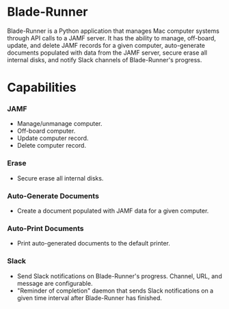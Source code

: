 Blade-Runner
===========

Blade-Runner is a Python application that manages Mac computer systems through
API calls to a JAMF server. It has the ability to manage, off-board, update, and delete
JAMF records for a given computer, auto-generate documents populated
with data from the JAMF server, secure erase all internal disks, and notify Slack
channels of Blade-Runner's progress.

# Capabilities

### JAMF
* Manage/unmanage computer.
* Off-board computer.
* Update computer record.
* Delete computer record.

### Erase
* Secure erase all internal disks.

### Auto-Generate Documents
* Create a document populated with JAMF data for a given computer.

### Auto-Print Documents
* Print auto-generated documents to the default printer.

### Slack
* Send Slack notifications on Blade-Runner's progress. Channel, URL, and
message are configurable.
* "Reminder of completion" daemon that sends Slack notifications on a given 
time interval after Blade-Runner has finished.

